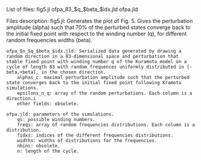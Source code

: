 List of files:
	fig5.jl
	ofpa_83_$q_$beta_$idx.jld
	ofpa.jld
	
Files description:
	fig5.jl: Generates the plot of Fig. 5. Gives the perturbation amplitude (alpha) such that 70% of the perturbed states converge back to the initial fixed point with respect to the winding number (q), for different random frequencies widths (beta).
	
	ofpa_$n_$q_$beta_$idx.jld: Serialized data generated by drawing a random direction in a 83-dimensional space and perturbation that stable fixed point with winding number q of the Kuramoto model on a cycle of length 83 with random frequences uniformly distributed in [-beta,+beta], in the chosen direction.
		alphas_c: maximal perturbation amplitude such that the perturbed state converges back to the initial fixed point following Kramoto simulations.
		epsilons_n_q: array of the random perturbations. Each column is a direction.i
		other fields: obsolete.
	
	ofpa.jld: parameters of the simulations.
		qs: possible winding numbers.
		freqs: array of random frequencies distributions. Each column is a distribution. 
		fidxs: indices of the different frequencies distributions.
		widths: widths of distributions for the frequencies. 
		nbins: obsolete.
		n: length of the cycle.


